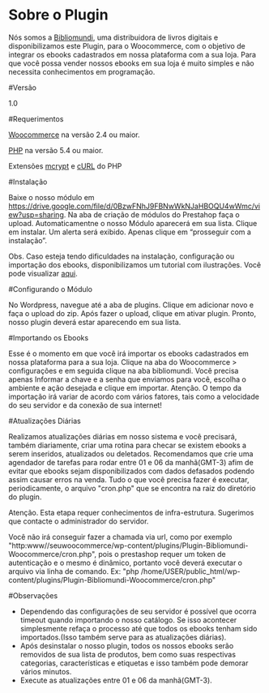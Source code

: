 # Sobre o Plugin

Nós somos a <a href="http://www.bibliomundi.com.br" target="blank">Bibliomundi</a>, uma distribuidora de livros digitais e disponibilizamos este Plugin, para o Woocommerce, com o objetivo de integrar os ebooks cadastrados em nossa plataforma com a sua loja. Para que você possa vender nossos ebooks em sua loja é muito simples e não necessita conhecimentos em programação.

#Versão

1.0

#Requerimentos

<a href="https://woocommerce.com/" target="blank">Woocommerce</a> na versão 2.4 ou maior.

<a href="http://php.net" target="blank">PHP</a> na versão 5.4 ou maior.

Extensões <a href="http://php.net/manual/pt_BR/book.mcrypt.php" target="blank">mcrypt</a> e <a href="http://php.net/manual/pt_BR/book.curl.php" target="blank">cURL</a> do PHP

#Instalação

Baixe o nosso módulo em <a target="blank" href="https://drive.google.com/file/d/0BzwFNhJ9FBNwWkNJaHBOQU4wWmc/view?usp=sharing">https://drive.google.com/file/d/0BzwFNhJ9FBNwWkNJaHBOQU4wWmc/view?usp=sharing</a>. Na aba de criação de módulos do Prestahop faça o upload. Automaticamentne o nosso Módulo aparecerá em sua lista. Clique em instalar. Um alerta será exibido. Apenas clique em “prosseguir com a instalação”.

Obs. Caso esteja tendo dificuldades na instalação, configuração ou importação dos ebooks, disponibilizamos um tutorial com ilustrações. 
Você pode visualizar <a target="blank" href="https://docs.google.com/document/d/1VGHVvO8zuflDOm8u_FfnGw6lRpbnnpzo9fIgfRLgQM8/edit?usp=sharing">aqui</a>.

#Configurando o Módulo

No Wordpress, navegue até a aba de plugins. Clique em adicionar novo e faça o upload do zip.
Após fazer o upload, clique em ativar plugin. Pronto, nosso plugin deverá estar aparecendo em sua lista.

#Importando os Ebooks

Esse é o momento em que você irá importar os ebooks cadastrados em nossa plataforma para a sua loja. 
Clique na aba do Woocommerce > configurações e em seguida clique na aba bibliomundi.
Você precisa apenas Informar a chave e a senha que enviamos para você, escolha o ambiente e ação desejada e clique em importar. 
Atenção. O tempo da importação irá variar de acordo com vários fatores, tais como a  velocidade do seu servidor e da conexão de sua internet!

#Atualizações Diárias

Realizamos atualizações diárias em nosso sistema e você precisará, também diariamente, criar uma rotina para checar se existem ebooks a serem inseridos, atualizados ou deletados.
Recomendamos que crie uma agendador de tarefas para rodar entre 01 e 06 da manhã(GMT-3) afim de evitar que ebooks sejam disponibilizados com dados defasados podendo assim causar erros na venda.
Tudo o que você precisa fazer é executar, periodicamente, o arquivo "cron.php" que se encontra na raiz do diretório do plugin.

Atenção. Esta etapa requer conhecimentos de infra-estrutura. Sugerimos que contacte o administrador do servidor. 

Você não irá conseguir fazer a chamada via url, como por exemplo "http:www//seuwoocommerce/wp-content/plugins/Plugin-Bibliomundi-Woocommerce/cron.php",
pois o prestashop requer um token de autenticação e o mesmo é dinâmico, portanto você deverá executar o arquivo via linha de comando. Ex: "php /home/USER/public_html/wp-content/plugins/Plugin-Bibliomundi-Woocommerce/cron.php"

#Observações

- Dependendo das configurações de seu servidor é possível que ocorra timeout quando importando o nosso catálogo. Se isso acontecer simplesmente refaça o processo até que todos os ebooks tenham sido importados.(Isso também serve para as atualizações diárias).
- Após desinstalar o nosso plugin, todos os nossos ebooks serão removidos de sua lista de produtos, bem como suas respectivas categorias, características e etiquetas e isso também pode demorar vários minutos.
- Execute as atualizações entre 01 e 06 da manhã(GMT-3).
